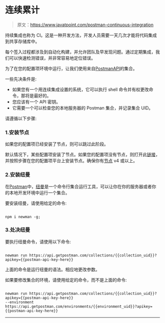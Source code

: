 # 连续累计

> 原文：<https://www.javatpoint.com/postman-continuous-integration>

持续集成也称为 CI。这是一种开发方法，开发人员需要一天几次才能将代码集成到共享存储库中。

每个签入过程都涉及到自动化构建，并允许团队及早发现问题。通过定期集成，我们可以快速检测错误，并非常容易地定位错误。

为了在您的配置项环境中运行，让我们使用来自[PostmanAPI](https://www.javatpoint.com/postman-api)的集合。

一些先决条件是:

*   如果您有一个用连续集成设置的系统，它可以执行 shell 命令并有权更改命令，那将是最好的。
*   您应该有一个 API 密钥。
*   它需要一个可以检查您的本地服务器的 Postman 集合，并记录集合 UID。

请遵循以下步骤:

### 1.安装节点

如果您的配置项已经安装了节点，则可以跳过此阶段。

默认情况下，某些配置项安装了节点。如果您的配置项没有节点，则打开此[链接](https://nodejs.org/en/download/package-manager/)，并按照步骤在您的配置项平台上安装节点。确保你有[节点](https://www.javatpoint.com/nodejs-tutorial) v4 或以上。

### 2.安装纽曼

在[Postman](https://www.javatpoint.com/postman)中，[纽曼](https://learning.postman.com/docs/postman/collection-runs/command-line-integration-with-newman/)是一个命令行集合运行工具，可以让你在你的服务器或者你的本地开发环境中运行一个集合。

要安装纽曼，请使用给定的命令:

```

npm i newman -g;

```

### 3.处决纽曼

要执行纽曼命令，请使用以下命令:

```

newman run https://api.getpostman.com/collections/{{collection_uid}}?apikey={{postman-api-key-here}}

```

上面的命令是运行纽曼的语法。相应地更改参数。

如果要修改集合的环境，请使用给定的命令，而不是上面的命令:

```

newman run https://api.getpostman.com/collections/{{collection_uid}}?apikey={{postman-api-key-here}}
--environment https://api.getpostman.com/environments/{{environment_uid}}?apikey={{postman-api-key-here}}

```

* * *